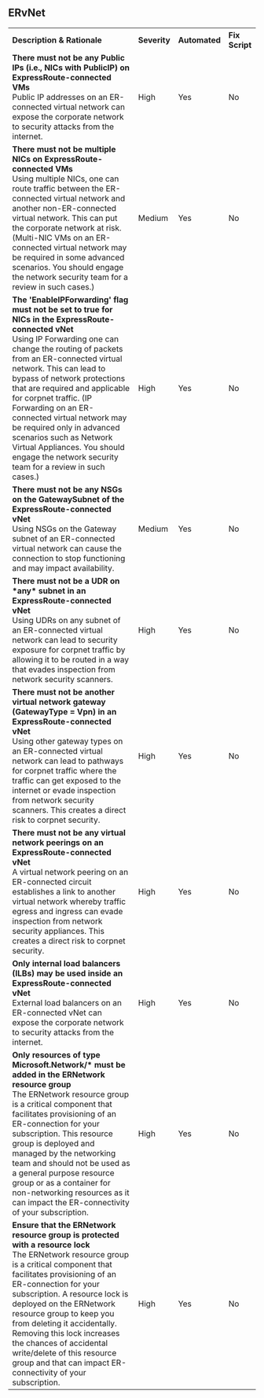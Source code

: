 ﻿<H2>ERvNet</H2><table><tr><th align="left">Description & Rationale</th><th align="left">Severity</th><th align="left">Automated</th><th align="left">Fix Script</th></tr><tr><td><b>There must not be any Public IPs (i.e., NICs with PublicIP) on ExpressRoute-connected VMs</b><br/>Public IP addresses on an ER-connected virtual network can expose the corporate network to security attacks from the internet.</td><td>High</td><td>Yes</td><td>No</td></tr><tr><td><b>There must not be multiple NICs on ExpressRoute-connected VMs</b><br/>Using multiple NICs, one can route traffic between the ER-connected virtual network and another non-ER-connected virtual network. This can put the corporate network at risk. (Multi-NIC VMs on an ER-connected virtual network may be required in some advanced scenarios. You should engage the network security team for a review in such cases.)</td><td>Medium</td><td>Yes</td><td>No</td></tr><tr><td><b>The 'EnableIPForwarding' flag must not be set to true for NICs in the ExpressRoute-connected vNet</b><br/>Using IP Forwarding one can change the routing of packets from an ER-connected virtual network. This can lead to bypass of network protections that are required and applicable for corpnet traffic. (IP Forwarding on an ER-connected virtual network may be required only in advanced scenarios such as Network Virtual Appliances. You should engage the network security team for a review in such cases.)</td><td>High</td><td>Yes</td><td>No</td></tr><tr><td><b>There must not be any NSGs on the GatewaySubnet of the ExpressRoute-connected vNet</b><br/>Using NSGs on the Gateway subnet of an ER-connected virtual network can cause the connection to stop functioning and may impact availability.</td><td>Medium</td><td>Yes</td><td>No</td></tr><tr><td><b>There must not be a UDR on *any* subnet in an ExpressRoute-connected vNet</b><br/>Using UDRs on any subnet of an ER-connected virtual network can lead to security exposure for corpnet traffic by allowing it to be routed in a way that evades inspection from network security scanners.</td><td>High</td><td>Yes</td><td>No</td></tr><tr><td><b>There must not be another virtual network gateway (GatewayType = Vpn) in an ExpressRoute-connected vNet</b><br/>Using other gateway types on an ER-connected virtual network can lead to pathways for corpnet traffic where the traffic can get exposed to the internet or evade inspection from network security scanners. This creates a direct risk to corpnet security.</td><td>High</td><td>Yes</td><td>No</td></tr><tr><td><b>There must not be any virtual network peerings on an ExpressRoute-connected vNet</b><br/>A virtual network peering on an ER-connected circuit establishes a link to another virtual network whereby traffic egress and ingress can evade inspection from network security appliances. This creates a direct risk to corpnet security.</td><td>High</td><td>Yes</td><td>No</td></tr><tr><td><b>Only internal load balancers (ILBs) may be used inside an ExpressRoute-connected vNet</b><br/>External load balancers on an ER-connected vNet can expose the corporate network to security attacks from the internet.</td><td>High</td><td>Yes</td><td>No</td></tr><tr><td><b>Only resources of type Microsoft.Network/* must be added in the ERNetwork resource group</b><br/>The ERNetwork resource group is a critical component that facilitates provisioning of an ER-connection for your subscription. This resource group is deployed and managed by the networking team and should not be used as a general purpose resource group or as a container for non-networking resources as it can impact the ER-connectivity of your subscription.</td><td>High</td><td>Yes</td><td>No</td></tr><tr><td><b>Ensure that the ERNetwork resource group is protected with a resource lock</b><br/>The ERNetwork resource group is a critical component that facilitates provisioning of an ER-connection for your subscription. A resource lock is deployed on the ERNetwork resource group to keep you from deleting it accidentally. Removing this lock increases the chances of accidental write/delete of this resource group and that can impact ER-connectivity of your subscription.</td><td>High</td><td>Yes</td><td>No</td></tr></table>

